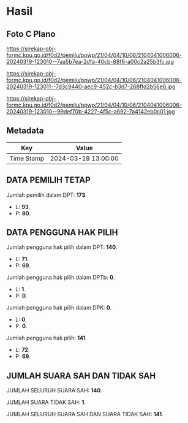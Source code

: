 # Hasil

## Foto C Plano

https://sirekap-obj-formc.kpu.go.id/f0d2/pemilu/ppwp/21/04/04/10/06/2104041006006-20240319-123010--7aa5b7ea-2dfa-40cb-88f6-a00c2a25b3fc.jpg

https://sirekap-obj-formc.kpu.go.id/f0d2/pemilu/ppwp/21/04/04/10/06/2104041006006-20240319-123011--7d3c9440-aec9-452c-b3d7-268ffd2b56e6.jpg

https://sirekap-obj-formc.kpu.go.id/f0d2/pemilu/ppwp/21/04/04/10/06/2104041006006-20240319-123010--99def70b-4227-4f5c-a692-7a4142eb0c01.jpg


## Metadata

| Key        | Value               |
| ---------- | ------------------- |
| Time Stamp | 2024-03-19 13:00:00 |


## DATA PEMILIH TETAP

Jumlah pemilih dalam DPT: **173**.
 * L: **93**.
 * P: **80**.

## DATA PENGGUNA HAK PILIH

Jumlah pengguna hak pilih dalam DPT: **140**.
 * L: **71**.
 * P: **69**.

Jumlah pengguna hak pilih dalam DPTb: **0**.
 * L: **1**.
 * P: **0**.

Jumlah pengguna hak pilih dalam DPK: **0**.
 * L: **0**.
 * P: **0**.

Jumlah pengguna hak pilih: **141**.
 * L: **72**.
 * P: **69**.

## JUMLAH SUARA SAH DAN TIDAK SAH

JUMLAH SELURUH SUARA SAH: **140**.

JUMLAH SUARA TIDAK SAH: **1**.

JUMLAH SELURUH SUARA SAH DAN SUARA TIDAK SAH: **141**.


